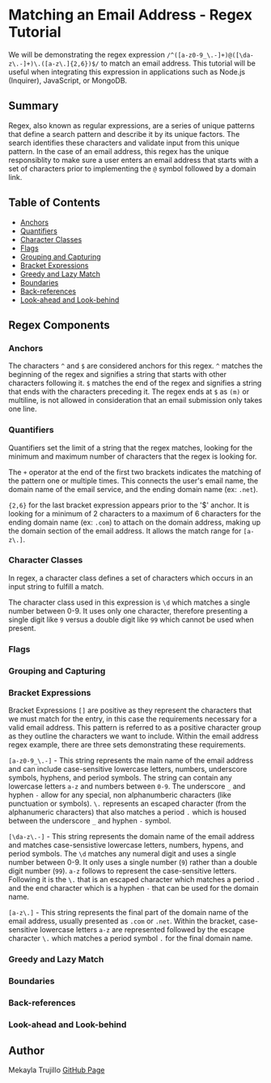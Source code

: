 # Matching an Email Address - Regex Tutorial

We will be demonstrating the regex expression `/^([a-z0-9_\.-]+)@([\da-z\.-]+)\.([a-z\.]{2,6})$/` to match an email address. This tutorial will be useful when integrating this expression in applications such as Node.js (Inquirer), JavaScript, or MongoDB.

## Summary

Regex, also known as regular expressions, are a series of unique patterns that define a search pattern and describe it by its unique factors. The search identifies these characters and validate input from this unique pattern. In the case of an email address, this regex has the unique responsiblity to make sure a user enters an email address that starts with a set of characters prior to implementing the `@` symbol followed by a domain link. 

## Table of Contents

- [Anchors](#anchors)
- [Quantifiers](#quantifiers)
- [Character Classes](#character-classes)
- [Flags](#flags)
- [Grouping and Capturing](#grouping-and-capturing)
- [Bracket Expressions](#bracket-expressions)
- [Greedy and Lazy Match](#greedy-and-lazy-match)
- [Boundaries](#boundaries)
- [Back-references](#back-references)
- [Look-ahead and Look-behind](#look-ahead-and-look-behind)

## Regex Components

### Anchors

The characters `^` and `$` are considered anchors for this regex. `^` matches the beginning of the regex and signifies a string that starts with other characters following it. `$` matches the end of the regex and signifies a string that ends with the characters preceding it. The regex ends at `$` as `(m)` or multiline, is not allowed in consideration that an email submission only takes one line.

### Quantifiers

Quantifiers set the limit of a string that the regex matches, looking for the minimum and maximum number of characters that the regex is looking for. 

The `+` operator at the end of the first two brackets indicates the matching of the pattern one or multiple times. This connects the user's email name, the domain name of the email service, and the ending domain name (ex: `.net`). 

`{2,6}` for the last bracket expression appears prior to the '$' anchor. It is looking for a minimum of 2 characters to a maximum of 6 characters for the ending domain name (ex: `.com`) to attach on the domain address, making up the domain section of the email address. It allows the match range for `[a-z\.]`.

### Character Classes

In regex, a character class defines a set of characters which occurs in an input string to fulfill a match.

The character class used in this expression is `\d` which matches a single number between 0-9. It uses only one character, therefore presenting a single digit like `9` versus a double digit like `99` which cannot be used when present. 

### Flags

### Grouping and Capturing

### Bracket Expressions

Bracket Expressions `[]` are positive as they represent the characters that we must match for the entry, in this case the requirements necessary for a valid email address. This pattern is referred to as a positive character group as they outline the characters we want to include. Within the email address regex example, there are three sets demonstrating these requirements.

`[a-z0-9_\.-]` - This string represents the main name of the email address and can include case-sensitive lowercase letters, numbers, underscore symbols, hyphens, and period symbols. The string can contain any lowercase letters `a-z` and numbers between `0-9`. The underscore `_` and hyphen `-` allow for any special, non alphanumberic characters (like punctuation or symbols). `\.` represents an escaped character (from the alphanumeric characters) that also matches a period `.` which is housed between the underscore `_` and hyphen `-` symbol.

`[\da-z\.-]` - This string represents the domain name of the email address and matches case-sensistive lowercase letters, numbers, hypens, and period symbols. The `\d` matches any numeral digit and uses a single number between 0-9. It only uses a single number (`9`) rather than a double digit number (`99`). `a-z` follows to represent the case-sensitive letters. Following it is the `\.` that is an escaped character which matches a period `.` and the end character which is a hyphen `-` that can be used for the domain name.

`[a-z\.]` - This string represents the final part of the domain name of the email address, usually presented as `.com` or `.net`. Within the bracket, case-sensitive lowercase letters `a-z` are represented followed by the escape character `\.` which matches a period symbol `.` for the final domain name. 

### Greedy and Lazy Match

### Boundaries

### Back-references

### Look-ahead and Look-behind

## Author

Mekayla Trujillo 
[GitHub Page](https://github.com/trujilml)

